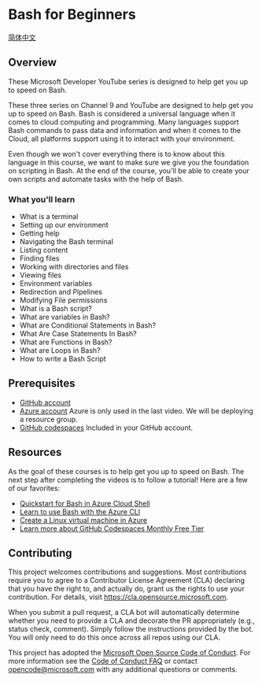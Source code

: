 # Bash for Beginners

[简体中文](./README_cn.md)

## Overview

These Microsoft Developer YouTube series is designed to help get you up to speed on Bash.  

These three series on Channel 9 and YouTube are designed to help get you up to speed on Bash. Bash is considered a universal language when it comes to cloud computing and programming. Many languages support Bash commands to pass data and information and when it comes to the Cloud, all platforms support using it to interact with your environment. 

Even though we won't cover everything there is to know about this language in this course, we want to make sure we give you the foundation on scripting in Bash. At the end of the course, you'll be able to create your own scripts and automate tasks with the help of Bash. 

### What you'll learn

- What is a terminal 
- Setting up our environment 
- Getting help 
- Navigating the Bash terminal 
- Listing content 
- Finding files 
- Working with directories and files 
- Viewing files  
- Environment variables 
- Redirection and Pipelines 
- Modifying File permissions 
- What is a Bash script? 
- What are variables in Bash? 
- What are Conditional Statements in Bash? 
- What Are Case Statements In Bash? 
- What are Functions in Bash? 
- What are Loops in Bash? 
- How to write a Bash Script 

## Prerequisites

- [GitHub account](https://github.com/join)
- [Azure account](https://azure.microsoft.com/free/) Azure is only used in the last video. We will be deploying a resource group.
- [GitHub codespaces](https://github.blog/changelog/2022-11-09-codespaces-for-free-and-pro-accounts/) Included in your GitHub account. 

## Resources

As the goal of these courses is to help get you up to speed on Bash. The next step after completing the videos is to follow a tutorial! Here are a few of our favorites:

- [Quickstart for Bash in Azure Cloud Shell](https://aka.ms/QuickStartForBashAzure1)
- [Learn to use Bash with the Azure CLI](https://aka.ms/BashWithAzureCLI1)
- [Create a Linux virtual machine in Azure](https://aka.ms/LinuxVirtualMachineAzure1)
- [Learn more about GitHub Codespaces Monthly Free Tier](https://aka.ms/GitHubCodespacesBilling1)

## Contributing

This project welcomes contributions and suggestions.  Most contributions require you to agree to a Contributor License Agreement (CLA) declaring that you have the right to, and actually do, grant us the rights to use your contribution. For details, visit https://cla.opensource.microsoft.com.


When you submit a pull request, a CLA bot will automatically determine whether you need to provide a CLA and decorate the PR appropriately (e.g., status check, comment). Simply follow the instructions provided by the bot. You will only need to do this once across all repos using our CLA.

This project has adopted the [Microsoft Open Source Code of Conduct](https://opensource.microsoft.com/codeofconduct/). For more information see the [Code of Conduct FAQ](https://opensource.microsoft.com/codeofconduct/faq/) or contact [opencode@microsoft.com](mailto:opencode@microsoft.com) with any additional questions or comments.
